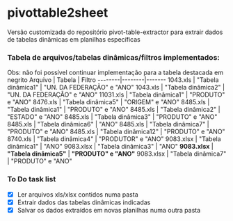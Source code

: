 # pivottable2sheet
Versão customizada do repositório pivot-table-extractor para extrair dados de tabelas dinâmicas em planilhas específicas



### Tabela de arquivos/tabelas dinâmicas/filtros implementados:
Obs: não foi possível continuar implementação para a tabela destacada em negrito
Arquivo | Tabela | Filtro
--------|--------|-------
1043.xls | "Tabela dinâmica1" | "UN. DA FEDERAÇÃO" e "ANO"
1043.xls | "Tabela dinâmica2" | "UN. DA FEDERAÇÃO" e "ANO"
11031.xls | "Tabela dinâmica1" | "PRODUTO" e "ANO"
8476.xls | "Tabela dinâmica5" | "ORIGEM" e "ANO"
8485.xls | "Tabela dinâmica1" | "PRODUTO" e "ANO"
8485.xls | "Tabela dinâmica2" | "ESTADO" e "ANO"
8485.xls | "Tabela dinâmica3" | "PRODUTO" e "ANO"
8485.xls | "Tabela dinâmica6" | "ANO"
8485.xls | "Tabela dinâmica7" | "PRODUTO" e "ANO"
8485.xls | "Tabela dinâmica12" | "PRODUTO" e "ANO"
8740.xls | "Tabela dinâmica4" | "PRODUTOR" e "ANO"
9083.xlsx | "Tabela dinâmica1" | "ANO"
9083.xlsx | "Tabela dinâmica3" | "ANO"
**9083.xlsx** | **"Tabela dinâmica5"** | **"PRODUTO" e "ANO"**
9083.xlsx | "Tabela dinâmica7" | "PRODUTO" e "ANO"

 

### To Do task list
- [x] Ler arquivos xls/xlsx contidos numa pasta
- [x] Extrair dados das tabelas dinâmicas indicadas
- [x] Salvar os dados extraídos em novas planilhas numa outra pasta